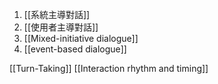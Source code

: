 1. [[系統主導對話]]
2. [[使用者主導對話]]
3. [[Mixed-initiative dialogue]]
4. [[event-based dialogue]]

[[Turn-Taking]]
[[Interaction rhythm and timing]]
